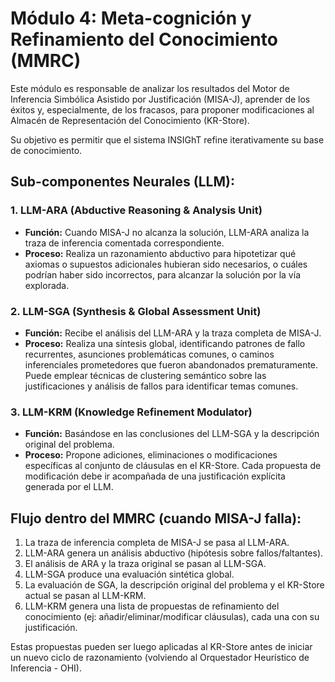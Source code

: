 # Módulo 4: Meta-cognición y Refinamiento del Conocimiento (MMRC)

Este módulo es responsable de analizar los resultados del Motor de Inferencia Simbólica Asistido por Justificación (MISA-J), aprender de los éxitos y, especialmente, de los fracasos, para proponer modificaciones al Almacén de Representación del Conocimiento (KR-Store).

Su objetivo es permitir que el sistema INSIGhT refine iterativamente su base de conocimiento.

## Sub-componentes Neurales (LLM):

### 1. LLM-ARA (Abductive Reasoning & Analysis Unit)

- **Función:** Cuando MISA-J no alcanza la solución, LLM-ARA analiza la traza de inferencia comentada correspondiente.
- **Proceso:** Realiza un razonamiento abductivo para hipotetizar qué axiomas o supuestos adicionales hubieran sido necesarios, o cuáles podrían haber sido incorrectos, para alcanzar la solución por la vía explorada.

### 2. LLM-SGA (Synthesis & Global Assessment Unit)

- **Función:** Recibe el análisis del LLM-ARA y la traza completa de MISA-J.
- **Proceso:** Realiza una síntesis global, identificando patrones de fallo recurrentes, asunciones problemáticas comunes, o caminos inferenciales prometedores que fueron abandonados prematuramente. Puede emplear técnicas de clustering semántico sobre las justificaciones y análisis de fallos para identificar temas comunes.

### 3. LLM-KRM (Knowledge Refinement Modulator)

- **Función:** Basándose en las conclusiones del LLM-SGA y la descripción original del problema.
- **Proceso:** Propone adiciones, eliminaciones o modificaciones específicas al conjunto de cláusulas en el KR-Store. Cada propuesta de modificación debe ir acompañada de una justificación explícita generada por el LLM.

## Flujo dentro del MMRC (cuando MISA-J falla):

1.  La traza de inferencia completa de MISA-J se pasa al LLM-ARA.
2.  LLM-ARA genera un análisis abductivo (hipótesis sobre fallos/faltantes).
3.  El análisis de ARA y la traza original se pasan al LLM-SGA.
4.  LLM-SGA produce una evaluación sintética global.
5.  La evaluación de SGA, la descripción original del problema y el KR-Store actual se pasan al LLM-KRM.
6.  LLM-KRM genera una lista de propuestas de refinamiento del conocimiento (ej: añadir/eliminar/modificar cláusulas), cada una con su justificación.

Estas propuestas pueden ser luego aplicadas al KR-Store antes de iniciar un nuevo ciclo de razonamiento (volviendo al Orquestador Heurístico de Inferencia - OHI).
